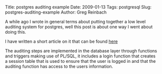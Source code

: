 Title: postgres auditing example
Date: 2009-01-13
Tags: postgresql
Slug: postgres-auditing-example
Author: Greg Reinbach

A while ago I wrote in general terms about putting together a low level auditing system for postgres, well this post is about one way I went about doing this.

I have written a short article on it that can be found <a href="http://python.reinbach.com/cms/auditing/">here</a>

The auditing steps are implemented in the database layer through functions and triggers making use of PL/SQL, it includes a login function that creates a session table that is used to ensure that the user is logged in and that the auditing function has access to the users information.

